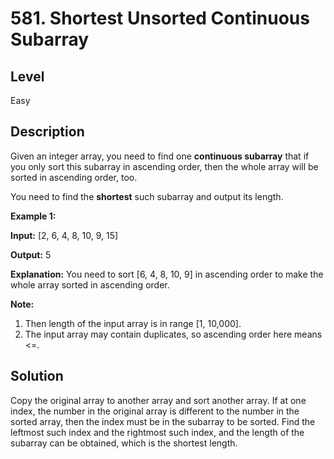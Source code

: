# 581. Shortest Unsorted Continuous Subarray
## Level
Easy

## Description
Given an integer array, you need to find one **continuous subarray** that if you only sort this subarray in ascending order, then the whole array will be sorted in ascending order, too.

You need to find the **shortest** such subarray and output its length.

**Example 1:**

**Input:** [2, 6, 4, 8, 10, 9, 15]

**Output:** 5

**Explanation:** You need to sort [6, 4, 8, 10, 9] in ascending order to make the whole array sorted in ascending order.

**Note:**
1. Then length of the input array is in range [1, 10,000].
2. The input array may contain duplicates, so ascending order here means <=.

## Solution
Copy the original array to another array and sort another array. If at one index, the number in the original array is different to the number in the sorted array, then the index must be in the subarray to be sorted. Find the leftmost such index and the rightmost such index, and the length of the subarray can be obtained, which is the shortest length.
